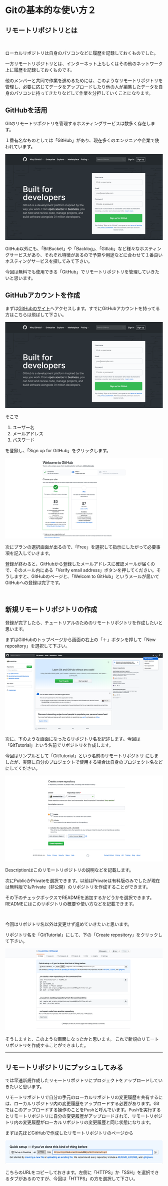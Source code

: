 # Gitの基本的な使い方２

## リモートリポジトリとは

<br>

ローカルリポジトリは自身のパソコンなどに履歴を記録しておくものでした。

一方リモートリポジトリとは、インターネット上もしくはその他のネットワーク上に履歴を記録しておくものです。

他のメンバーと共同で作業を進めるためには、このようなリモートリポジトリを管理し、必要に応じてデータをアップロードしたり他の人が編集したデータを自身のパソコンに持ってきたりなどして作業を分担していくことになります。


## GitHubを活用

Gitのリモートリポジトリを管理するホスティングサービスは数多く存在します。

１番有名なものとしては「GitHub」があり、現在多くのエンジニアや企業で使われています。

![](img/image2-1.png)

GitHub以外にも、「BitBucket」や「Backlog」、「Gitlab」など様々なホスティングサービスがあり、それぞれ特徴があるので予算や用途などに合わせて１番良いホスティングサービスを探してみて下さい。

今回は無料でも使用できる「GitHub」でリモートリポジトリを管理していきたいと思います。

## GitHubアカウントを作成

まずは[GitHubのサイト](https://github.com/)へアクセスします。すでにGitHubアカウントを持ってる方はこちらは飛ばして下さい。

![](img/image2-2.png)

そこで

1. ユーザー名
2. メールアドレス
3. パスワード

を登録し、「Sign up for GitHub」をクリックします。

![](img/image2-3.png)

次にプランの選択画面が出るので、「Free」を選択して指示にしたがって必要事項を記入していきます。

登録が終わると、GitHubから登録したメールアドレスに確認メールが届くので、そのメール内にある「Verify email address」ボタンを押してください。そうしますと、GitHubのページと、「Welcom to GitHub」というメールが届いてGitHubへの登録は完了です。

<br>

## 新規リモートリポジトリの作成

登録が完了したら、チュートリアルのためのリモートリポジトリを作成したいと思います。

まずはGitHubのトップページから画面の右上の「＋」ボタンを押して「New repository」を選択して下さい。

![](img/image2-4.png)

次に、下のような画面になったらリポジトリ名を記述します。今回は「GitTutorial」という名前でリポジトリを作成します。

<p class="warning">
今回はサンプルとして「GitTutorial」という名前のリモートリポジトリ にしましたが、実際に自分のプロジェクトで使用する場合は自身のプロジェクト名などにしてください。
</p>


![](img/image2-5.png)

Descriptionはこのリモートリポジトリの説明などを記載します。

次にPublicかPrivateを選択できます。以前はPrivateは有料版のみでしたが現在は無料版でもPrivate（非公開）のリポジトリを作成することができます。

その下のチェックボックスでREADMEを追加するかどうかを選択できます。READMEにはこのリポジトリの概要や使い方などを記載できます。

​

今回はリポジトリ名以外は変更せず進めていきたいと思います。

リポジトリ名を「GitTutorial」にして、下の「Create repository」をクリックして下さい。

![](img/image2-6.png)

そうしますと、このような画面になったかと思います。
これで新規のリモートリポジトリを作成することができました。

---


## リモートリポジトリにプッシュしてみる

では早速新規作成したリモートリポジトリにプロジェクトをアップロードしていきたいと思います。

リモートリポジトリで自分の手元のローカルリポジトリの変更履歴を共有するには、ローカルリポジトリ内の変更履歴をアップロードする必要があります。Gitではこのアップロードする操作のことをPushと呼んでいます。Pushを実行するとリモートリポジトリに自分の変更履歴がアップロードされて、リモートリポジトリ内の変更履歴がローカルリポジトリの変更履歴と同じ状態になります。

まずは先ほどGitHubで作成したリモートリポジトリのページから

![](img/image2-7.png)

こちらのURLをコピーしておきます。左側に「HTTPS」か「SSH」を選択できるタブがあるのですが、今回は「HTTPS」の方を選択して下さい。

